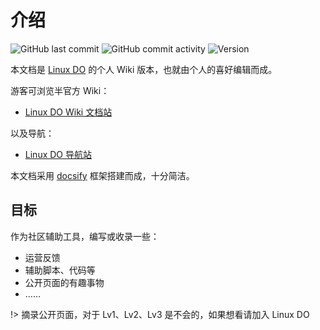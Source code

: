 # 介绍

![GitHub last commit](https://img.shields.io/github/last-commit/Dismantle0488/travel-to-linux.do)   ![GitHub commit activity](https://img.shields.io/github/commit-activity/m/Dismantle0488/travel-to-linux.do) ![Version](https://img.shields.io/badge/version-v0.0.15-blue)

本文档是 [Linux DO](https://linux.do/) 的个人 Wiki 版本，也就由个人的喜好编辑而成。

游客可浏览半官方 Wiki：

- [Linux DO Wiki 文档站](https://wiki.linux.do/)

以及导航：

- [Linux DO 导航站](https://nav.linux.do/)

本文档采用 [docsify](https://docsify.js.org/#/zh-cn/) 框架搭建而成，十分简洁。

## 目标

作为社区辅助工具，编写或收录一些：

- 运营反馈
- 辅助脚本、代码等
- 公开页面的有趣事物
- ……

!> 摘录公开页面，对于 Lv1、Lv2、Lv3 是不会的，如果想看请加入 Linux DO
